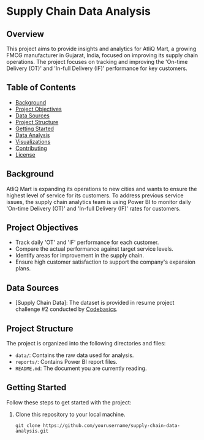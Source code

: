 # Supply Chain Data Analysis 

## Overview

This project aims to provide insights and analytics for AtliQ Mart, a growing FMCG manufacturer in Gujarat, India, focused on improving its supply chain operations. The project focuses on tracking and improving the 'On-time Delivery (OT)' and 'In-full Delivery (IF)' performance for key customers.

## Table of Contents

- [Background](#background)
- [Project Objectives](#project-objectives)
- [Data Sources](#data-sources)
- [Project Structure](#project-structure)
- [Getting Started](#getting-started)
- [Data Analysis](#data-analysis)
- [Visualizations](#visualizations)
- [Contributing](#contributing)
- [License](#license)

## Background

AtliQ Mart is expanding its operations to new cities and wants to ensure the highest level of service for its customers. To address previous service issues, the supply chain analytics team is using Power BI to monitor daily 'On-time Delivery (OT)' and 'In-full Delivery (IF)' rates for customers.

## Project Objectives

- Track daily 'OT' and 'IF' performance for each customer.
- Compare the actual performance against target service levels.
- Identify areas for improvement in the supply chain.
- Ensure high customer satisfaction to support the company's expansion plans.

## Data Sources

- [Supply Chain Data]: The dataset is provided in resume project challenge #2 conducted by [Codebasics](https://codebasics.io/challenge/codebasics-resume-project-challenge).

## Project Structure

The project is organized into the following directories and files:

- `data/`: Contains the raw data used for analysis.
- `reports/`: Contains Power BI report files.
- `README.md`: The document you are currently reading.

## Getting Started

Follow these steps to get started with the project:

1. Clone this repository to your local machine.

   ```shell
   git clone https://github.com/yourusername/supply-chain-data-analysis.git

